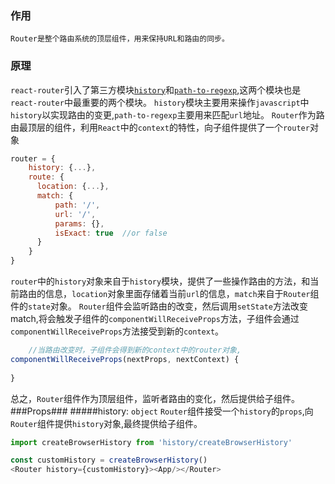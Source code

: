 ### 作用 ###

    Router是整个路由系统的顶层组件，用来保持URL和路由的同步。

### 原理 ###
`react-router`引入了第三方模块[`history`](https://github.com/ReactTraining/history)和[`path-to-regexp`](https://github.com/pillarjs/path-to-regexp),这两个模块也是`react-router`中最重要的两个模块。
`history`模块主要用来操作`javascript`中`history`以实现路由的变更,`path-to-regexp`主要用来匹配`url`地址。
`Router`作为路由最顶层的组件，利用`React`中的`context`的特性，向子组件提供了一个`router`对象
```js
router = {
    history: {...},
    route: {
      location: {...},
      match: {
          path: '/',
          url: '/',
          params: {},
          isExact: true  //or false
      }
    }
}
```
`router`中的`history`对象来自于`history`模块，提供了一些操作路由的方法，和当前路由的信息，`location`对象里面存储着当前`url`的信息，`match`来自于`Router`组件的`state`对象。
`Router`组件会监听路由的改变，然后调用`setState`方法改变match,将会触发子组件的`componentWillReceiveProps`方法，子组件会通过`componentWillReceiveProps`方法接受到新的`context`。
```js
    //当路由改变时，子组件会得到新的context中的router对象,
componentWillReceiveProps(nextProps, nextContext) {
    
}
```
总之，`Router`组件作为顶层组件，监听者路由的变化，然后提供给子组件。
###Props###
#####history: `object`
`Router`组件接受一个`history`的`props`,向`Router`组件提供`history`对象,最终提供给子组件。

```js
import createBrowserHistory from 'history/createBrowserHistory'

const customHistory = createBrowserHistory()
<Router history={customHistory}><App/></Router>
```
